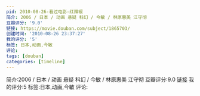 ```yaml
---
pid: 2010-08-26-看过电影-红辣椒
简介: 2006 / 日本 / 动画 悬疑 科幻 / 今敏 / 林原惠美 江守彻
豆瓣评分: '9.0'
链接: https://movie.douban.com/subject/1865703/
创建时间: '2010-08-26 23:37:27'
我的评分: '5'
标签: 日本,动画,今敏
评论:
tags: [douban]
categories: [timeline]
---
```

简介:2006 / 日本 / 动画 悬疑 科幻 / 今敏 / 林原惠美 江守彻
豆瓣评分:9.0
[链接](https://movie.douban.com/subject/1865703/)
我的评分:5
标签:日本,动画,今敏
评论:
